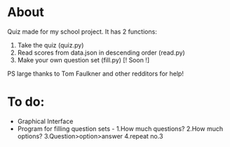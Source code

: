 # About
Quiz made for my school project. It has 2 functions:
1. Take the quiz (quiz.py)
2. Read scores from data.json in descending order (read.py)
3. Make your own question set (fill.py) [! Soon !]

PS large thanks to Tom Faulkner and other redditors for help!

# To do:
- Graphical Interface
- Program for filling question sets - 1.How much questions? 2.How much options? 3.Question>option>answer 4.repeat no.3
